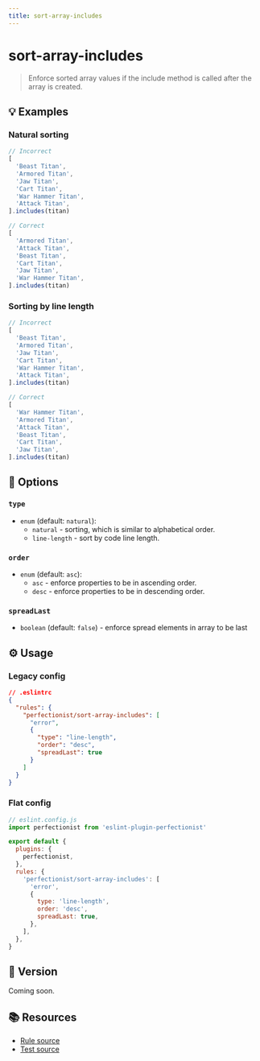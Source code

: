 ```yaml
---
title: sort-array-includes
---
```


# sort-array-includes

> Enforce sorted array values if the include method is called after the array is created.

## 💡 Examples

### Natural sorting

<!-- prettier-ignore -->
```ts
// Incorrect
[
  'Beast Titan',
  'Armored Titan',
  'Jaw Titan',
  'Cart Titan',
  'War Hammer Titan',
  'Attack Titan',
].includes(titan)

// Correct
[
  'Armored Titan',
  'Attack Titan',
  'Beast Titan',
  'Cart Titan',
  'Jaw Titan',
  'War Hammer Titan',
].includes(titan)
```

### Sorting by line length

<!-- prettier-ignore -->
```ts
// Incorrect
[
  'Beast Titan',
  'Armored Titan',
  'Jaw Titan',
  'Cart Titan',
  'War Hammer Titan',
  'Attack Titan',
].includes(titan)

// Correct
[
  'War Hammer Titan',
  'Armored Titan',
  'Attack Titan',
  'Beast Titan',
  'Cart Titan',
  'Jaw Titan',
].includes(titan)
```

## 🔧 Options

### `type`

- `enum` (default: `natural`):
  - `natural` - sorting, which is similar to alphabetical order.
  - `line-length` - sort by code line length.

### `order`

- `enum` (default: `asc`):
  - `asc` - enforce properties to be in ascending order.
  - `desc` - enforce properties to be in descending order.

### `spreadLast`

- `boolean` (default: `false`) - enforce spread elements in array to be last

## ⚙️ Usage

### Legacy config

```json
// .eslintrc
{
  "rules": {
    "perfectionist/sort-array-includes": [
      "error",
      {
        "type": "line-length",
        "order": "desc",
        "spreadLast": true
      }
    ]
  }
}
```

### Flat config

<!-- prettier-ignore -->
```js
// eslint.config.js
import perfectionist from 'eslint-plugin-perfectionist'

export default {
  plugins: {
    perfectionist,
  },
  rules: {
    'perfectionist/sort-array-includes': [
      'error',
      {
        type: 'line-length',
        order: 'desc',
        spreadLast: true,
      },
    ],
  },
}
```

## 🚀 Version

Coming soon.

## 📚 Resources

- [Rule source](https://github.com/azat-io/eslint-plugin-perfectionist/blob/main/rules/sort-array-includes.ts)
- [Test source](https://github.com/azat-io/eslint-plugin-perfectionist/blob/main/test/sort-array-includes.test.ts)
